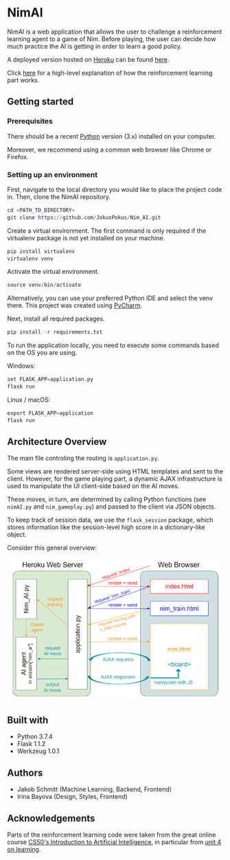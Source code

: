# NimAI

NimAI is a web application that allows the user to challenge a reinforcement learning agent to a game of Nim. Before playing, the user can decide how much practice the AI is getting in order to learn a good policy.

A deployed version hosted on [Heroku](https://heroku.com/) can be found [here](https://nimai.herokuapp.com/). 

Click [here](https://towardsdatascience.com/who-learns-faster-you-or-my-ai-681e442416b0) for a high-level explanation of how the reinforcement learning part works.

## Getting started

### Prerequisites

There should be a recent [Python](https://www.python.org/downloads/) version (3.x) installed on your computer. 

Moreover, we recommend using a common web browser like Chrome or Firefox.

### Setting up an environment

First, navigate to the local directory you would like to place the project code in. Then, clone the NimAI repository.

```s
cd <PATH_TO_DIRECTORY>
git clone https://github.com/JokusPokus/Nim_AI.git
```

Create a virtual environment. The first command is only required if the virtualenv package is not yet installed on your machine.

```s
pip install virtualenv
virtualenv venv
```

Activate the virtual environment.

```s
source venv/bin/activate
```

Alternatively, you can use your preferred Python IDE and select the venv there. This project was created using [PyCharm](https://www.jetbrains.com/pycharm/).

Next, install all required packages.

```s
pip install -r requirements.txt
```

To run the application locally, you need to execute some commands based on the OS you are using.

Windows:

```s
set FLASK_APP=application.py
flask run
```

Linux / macOS:

```s
export FLASK_APP=application
flask run
```

## Architecture Overview

The main file controling the routing is `application.py`.

Some views are rendered server-side using HTML templates and sent to the client. However, for the game playing part, a dynamic AJAX infrastructure is used to manipulate the UI client-side based on the AI moves. 

These moves, in turn, are determined by calling Python functions (see `nimAI.py` and `nim_gameplay.py`) and passed to the client via JSON objects.

To keep track of session data, we use the `flask_session` package, which stores information like the session-level high score in a dictionary-like object.

Consider this general overview:

![](diagram.PNG?raw=true "Diagram")
## Built with

- Python 3.7.4
- Flask 1.1.2
- Werkzeug 1.0.1

## Authors

- Jakob Schmitt (Machine Learning, Backend, Frontend)
- Irina Bayova (Design, Styles, Frontend)

## Acknowledgements

Parts of the reinforcement learning code were taken from the great online course [CS50's Introduction to Artificial Intelligence](https://cs50.harvard.edu/ai/2020/), in particular from [unit 4 on learning](https://cs50.harvard.edu/ai/2020/weeks/4/).
